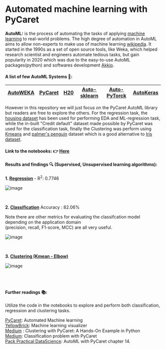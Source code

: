 # Automated machine learning with PyCaret
**AutoML:** is the process of automating the tasks of applying [machine learning](https://en.wikipedia.org/wiki/Machine_learning) to real-world problems. The high degree of automation in AutoML aims to allow non-experts to make use of machine learning [wikipedia](https://en.wikipedia.org/wiki/Automated_machine_learning).
It started in the 1990s as a set of open source tools, like Weka, which helped research scientist and engineers automate tedious tasks, but gain popularity in 2020 which was due to the easy-to-use AutoML packages(python) and softwares development [Akkio](https://www.akkio.com/post/how-does-automated-machine-learning-work#:~:text=History%20of%20AutoML&text=It%20originated%20in%20the%201990s,development%20of%20more%20sophisticated%20techniques.).




#### A list of few **AutoML Systems 🤖:**
| [AutoWEKA](https://www.cs.ubc.ca/labs/algorithms/Projects/autoweka/) | [PyCaret](https://pycaret.org/) | [H20](https://docs.h2o.ai/h2o/latest-stable/h2o-docs/automl.html) | [Auto-sklearn](https://automl.github.io/auto-sklearn/master/) |[Auto-PyTorck](https://github.com/automl/Auto-PyTorch) | [AutoKeras](https://autokeras.com/)|
| --------- |--------|-----------|----------|----------|----------|

However in this repository we will just focus on the PyCaret AutoML library but readers are free to explore the others. For the regression task, the [housing dataset](https://github.com/PacktPublishing/Practical-Data-Science-with-Python/tree/main/14-Chapter-14/data) has been used for performing EDA and ML-regression task, while the in-built "Credit default" dataset made possible by PyCaret was used for the classification task, finally the Clustering was perform using [Kmeans](https://en.wikipedia.org/wiki/K-means_clustering#:~:text=k%2Dmeans%20clustering%20is%20a,a%20prototype%20of%20the%20cluster.) and [palmer's penguin](https://rpubs.com/michelle10128/923430) dataset which is a good alternative to [Iris dataset](https://archive.ics.uci.edu/dataset/53/iris).


#### **Link to the notebooks:**     👉 [Here](https://github.com/Kmohamedalie/AutoML-PyCaret/tree/master/Notebooks)


#### **Results and findings 🔍 (Supervised, Unsupervised learning algorithms):**
**1. [Regression](https://github.com/Kmohamedalie/AutoML-PyCaret/blob/master/Notebooks/PyCaret_Regression.ipynb)** - R<sup>2</sup>:  0.7746
   
![image](https://github.com/Kmohamedalie/AutoML-PyCaret/assets/63104472/dc5947a1-3b0b-4383-a6d0-11e413100eda)


<br>

   
**2. [Classification](https://github.com/Kmohamedalie/AutoML-PyCaret/blob/master/Notebooks/PyCaret_classification.ipynb)** Accuracy :   82.06% 

Note there are other metrics for evaluating the classifcation model depending on the application domain <br>
(precision, recall, F1-score, MCC) are all very useful.
   
![image](https://github.com/Kmohamedalie/AutoML-PyCaret/assets/63104472/aa060ad3-2657-4251-8a4c-41254fa564f8)


<br>
   
**3. [Clustering (Kmean - Elbow)](https://github.com/Kmohamedalie/AutoML-PyCaret/blob/master/Notebooks/PyCaret_Clustering.ipynb)**

 ![image](https://github.com/Kmohamedalie/AutoML-PyCaret/assets/63104472/6423b1cc-7f8d-4263-ad25-76a2daf2a549)
  



<br><br>



#### **Further readings 📚:**
Utilize the code in the notebooks to explore and perform both classification, regression and clustering tasks.

[PyCaret](https://pycaret.gitbook.io/docs/): Automated Machine learning <br>
[YellowBrick](https://www.scikit-yb.org/en/latest/index.html): Machine learning visualizer <br>
[Medium](https://medium.com/@HeCanThink/clustering-with-pycaret-a-hands-on-example-92999de0f69a) : Clustering with PyCaret: A Hands-On Example in Python<br>
[Medium](https://alam-jane61.medium.com/classification-problem-with-pycaret-a0eb43a2f1ca): Classification problem with PyCaret <br>
[Pack Practical DataScience](https://www.amazon.com/Practical-Data-Science-Python-hands/dp/1801071977): AutoML with PyCaret chapter 14.


